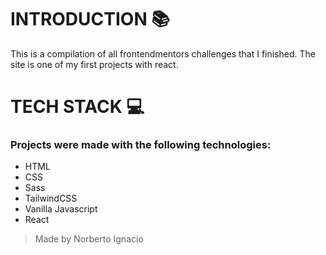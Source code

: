 # INTRODUCTION 📚
This is a compilation of all frontendmentors challenges that I finished. 
The site is one of my first projects with react.

# TECH STACK 💻
### Projects were made with the following technologies:
- HTML
- CSS
- Sass
- TailwindCSS
- Vanilla Javascript
- React

> Made by Norberto Ignacio
